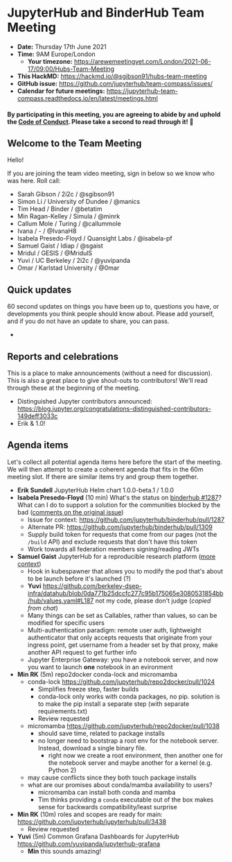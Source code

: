# JupyterHub and BinderHub Team Meeting

- **Date:** Thursday 17th June 2021
- **Time:** 9AM Europe/London
  - **Your timezone:** https://arewemeetingyet.com/London/2021-06-17/09:00/Hubs-Team-Meeting
- **This HackMD:** https://hackmd.io/@sgibson91/hubs-team-meeting
- **GitHub issue:** https://github.com/jupyterhub/team-compass/issues/
- **Calendar for future meetings:** https://jupyterhub-team-compass.readthedocs.io/en/latest/meetings.html

#### By participating in this meeting, you are agreeing to abide by and uphold the [Code of Conduct](https://jupyter.org/conduct). Please take a second to read through it! :pray:

## Welcome to the Team Meeting

Hello!

If you are joining the team video meeting, sign in below so we know who was here. Roll call:

- Sarah Gibson / 2i2c / @sgibson91
- Simon Li / University of Dundee / @manics
- Tim Head / Binder / @betatim
- Min Ragan-Kelley / Simula / @minrk
- Callum Mole / Turing / @callummole
- Ivana / - / @IvanaH8
- Isabela Presedo-Floyd / Quansight Labs / @isabela-pf
- Samuel Gaist / Idiap / @sgaist
- Mridul / GESIS / @MridulS
- Yuvi / UC Berkeley / 2i2c / @yuvipanda
- Omar / Karlstad University / @0mar

## Quick updates

60 second updates on things you have been up to, questions you have, or developments you think people should know about. Please add yourself, and if you do not have an update to share, you can pass.

-

## Reports and celebrations

This is a place to make announcements (without a need for discussion). This is also a great place to give shout-outs to contributors! We'll read through these at the beginning of the meeting.

- Distinguished Jupyter contributors announced: https://blog.jupyter.org/congratulations-distinguished-contributors-149deff3033c
- Erik & 1.0!

## Agenda items

Let's collect all potential agenda items here before the start of the meeting. We will then attempt to create a coherent agenda that fits in the 60m meeting slot. If there are similar items try and group them together.

- **Erik Sundell** JupyterHub Helm chart 1.0.0-beta.1 / 1.0.0
- **Isabela Presedo-Floyd** (10 min) What's the status on [binderhub #1287](https://github.com/jupyterhub/binderhub/pull/1287)? What can I do to support a solution for the communities blocked by the bad ([comments on the original issue](https://github.com/jupyterhub/mybinder.org-deploy/issues/1828))
  - Issue for context: <https://github.com/jupyterhub/binderhub/pull/1287>
  - Alternate PR: <https://github.com/jupyterhub/binderhub/pull/1309>
  - Supply build token for requests that come from our pages (not the `/build` API) and exclude requests that don't have this token
  - Work towards all federation members signing/reading JWTs
- **Samuel Gaist** JupyterHub for a reproducible research platform ([more context](https://discourse.jupyter.org/t/jupyterhub-for-a-reproducible-research-platform/9515?u=sgaist))
  - Hook in kubespawner that allows you to modify the pod that's about to be launch before it's launched (?)
  - **Yuvi** <https://github.com/berkeley-dsep-infra/datahub/blob/0da771b25dccfc277c95b175065e3080531854bb/hub/values.yaml#L187> not my code, please don't judge (_copied from chat_)
  - Many things can be set as Callables, rather than values, so can be modified for specific users
  - Multi-authentication paradigm: remote user auth, lightweight authenticator that only accepts requests that originate from your ingress point, get username from a header set by that proxy, make another API request to get further info
  - Jupyter Enterprise Gateway: you have a notebook server, and now you want to launch **one** notebook in an evironment
- **Min RK** (5m) repo2docker conda-lock and micromamba
  - conda-lock <https://github.com/jupyterhub/repo2docker/pull/1024>
    - Simplifies freeze step, faster builds
    - conda-lock only works with conda packages, no pip. solution is to make the pip install a separate step (with separate requirements.txt)
    - Review requested
  - micromamba <https://github.com/jupyterhub/repo2docker/pull/1038>
    - should save time, related to package installs
    - no longer need to bootstrap a root env for the notebook server. Instead, download a single binary file.
      - right now we create a root environment, then another one for the notebook server and maybe another for a kernel (e.g. Python 2)
  - may cause conflicts since they both touch package installs
  - what are our promises about conda/mamba availability to users?
    - micromamba can install both conda and mamba
    - Tim thinks providing a `conda` executable out of the box makes sense for backwards compatibility/least surprise
- **Min RK** (10m) roles and scopes are ready for main: <https://github.com/jupyterhub/jupyterhub/pull/3438>
  - Review requested
- **Yuvi** (5m) Common Grafana Dashboards for JupyterHub https://github.com/yuvipanda/jupyterhub-grafana
  - **Min** this sounds amazing!
